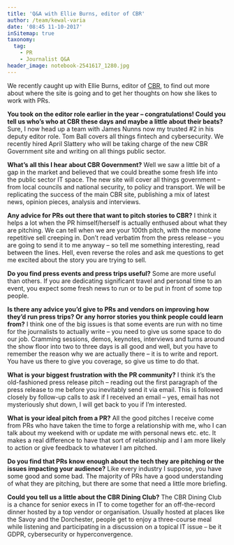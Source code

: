 ```yaml
---
title: 'Q&A with Ellie Burns, editor of CBR'
author: /team/kewal-varia
date: '08:45 11-10-2017'
inSitemap: true
taxonomy:
  tag:
    - PR
    - Journalist Q&A
header_image: notebook-2541617_1280.jpg
---
```


We recently caught up with Ellie Burns, editor of [CBR](http://www.cbronline.com), to find out more about where the site is going and to get her thoughts on how she likes to work with PRs.

**You took on the editor role earlier in the year – congratulations! Could you tell us who’s who at CBR these days and maybe a little about their beats?**
Sure, I now head up a team with James Nunns now my trusted #2 in his deputy editor role. Tom Ball covers all things fintech and cybersecurity. We recently hired April Slattery who will be taking charge of the new CBR Government site and writing on all things public sector.
               
**What’s all this I hear about CBR Government?**
Well we saw a little bit of a gap in the market and believed that we could breathe some fresh life into the public sector IT space. The new site will cover all things government – from local councils and national security, to policy and transport. We will be replicating the success of the main CBR site, publishing a mix of latest news, opinion pieces, analysis and interviews.
                                     
**Any advice for PRs out there that want to pitch stories to CBR?**
I think it helps a lot when the PR himself/herself is actually enthused about what they are pitching. We can tell when we are your 100th pitch, with the monotone repetitive sell creeping in. Don’t read verbatim from the press release – you are going to send it to me anyway – so tell me something interesting, read between the lines. Hell, even reverse the roles and ask me questions to get me excited about the story you are trying to sell.

**Do you find press events and press trips useful?**
Some are more useful than others. If you are dedicating significant travel and personal time to an event, you expect some fresh news to run or to be put in front of some top people.

**Is there any advice you’d give to PRs and vendors on improving how they’d run press trips? Or any horror stories you think people could learn from?**
I think one of the big issues is that some events are run with no time for the journalists to actually write – you need to give us some space to do our job. Cramming sessions, demos, keynotes, interviews and turns around the show floor into two to three days is all good and well, but you have to remember the reason why we are actually there – it is to write and report. You have us there to give you coverage, so give us time to do that.

**What is your biggest frustration with the PR community?**
I think it’s the old-fashioned press release pitch – reading out the first paragraph of the press release to me before you inevitably send it via email. This is followed closely by follow-up calls to ask if I received an email – yes, email has not mysteriously shut down, I will get back to you if I’m interested.

**What is your ideal pitch from a PR?**
All the good pitches I receive come from PRs who have taken the time to forge a relationship with me, who I can talk about my weekend with or update me with personal news etc. etc. It makes a real difference to have that sort of relationship and I am more likely to action or give feedback to whatever I am pitched.

**Do you find that PRs know enough about the tech they are pitching or the issues impacting your audience?**
Like every industry I suppose, you have some good and some bad. The majority of PRs have a good understanding of what they are pitching, but there are some that need a little more briefing.

**Could you tell us a little about the CBR Dining Club?**
The CBR Dining Club is a chance for senior execs in IT to come together for an off-the-record dinner hosted by a top vendor or organisation. Usually hosted at places like the Savoy and the Dorchester, people get to enjoy a three-course meal while listening and participating in a discussion on a topical IT issue – be it GDPR, cybersecurity or hyperconvergence.


